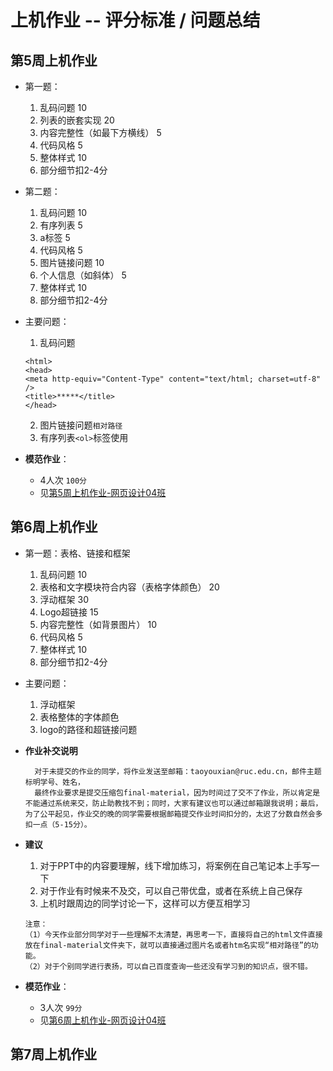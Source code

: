# 上机作业 -- 评分标准 / 问题总结

## 第5周上机作业

- 第一题：
	1. 乱码问题 10
	2. 列表的嵌套实现 20
	3. 内容完整性（如最下方横线） 5
	4. 代码风格 5
	5. 整体样式 10
	6. 部分细节扣2-4分

- 第二题：
	1. 乱码问题 10
	2. 有序列表 5
    3. a标签 5
    4. 代码风格 5
    5. 图片链接问题 10
    6. 个人信息（如斜体） 5
    7. 整体样式 10
    8. 部分细节扣2-4分

- 主要问题：
	1. 乱码问题
	```
    <html>
    <head>
    <meta http-equiv="Content-Type" content="text/html; charset=utf-8" />
    <title>*****</title>
    </head>
    ```
	2. 图片链接问题`相对路径`
	3. 有序列表`<ol>`标签使用

- **模范作业**：
	- 4人次 `100分`
	- 见[第5周上机作业-网页设计04班](https://github.com/taoyouxian/TA_life/tree/master/ruc/2018_Web设计/第5周上机作业-网页设计04班)


## 第6周上机作业

- 第一题：表格、链接和框架
	1. 乱码问题 10
	2. 表格和文字模块符合内容（表格字体颜色） 20
	3. 浮动框架 30
	4. Logo超链接 15
	5. 内容完整性（如背景图片） 10
	6. 代码风格 5
	7. 整体样式 10
	8. 部分细节扣2-4分

- 主要问题：
	1. 浮动框架
	2. 表格整体的字体颜色
	3. logo的路径和超链接问题

- **作业补交说明**

		对于未提交的作业的同学，将作业发送至邮箱：taoyouxian@ruc.edu.cn，邮件主题标明学号、姓名，
        最终作业要求是提交压缩包final-material，因为时间过了交不了作业，所以肯定是不能通过系统来交，防止助教找不到；同时，大家有建议也可以通过邮箱跟我说明；最后，为了公平起见，作业交的晚的同学需要根据邮箱提交作业时间扣分的，太迟了分数自然会多扣一点（5-15分）。

- **建议**
	1. 对于PPT中的内容要理解，线下增加练习，将案例在自己笔记本上手写一下
	2. 对于作业有时候来不及交，可以自己带优盘，或者在系统上自己保存
	3. 上机时跟周边的同学讨论一下，这样可以方便互相学习
	```
   注意：
    （1）今天作业部分同学对于一些理解不太清楚，再思考一下，直接将自己的html文件直接放在final-material文件夹下，就可以直接通过图片名或者htm名实现“相对路径”的功能。
   （2）对于个别同学进行表扬，可以自己百度查询一些还没有学习到的知识点，很不错。
    ```

- **模范作业**：
	- 3人次 `99分`
	- 见[第6周上机作业-网页设计04班](https://github.com/taoyouxian/TA_life/tree/master/ruc/2018_Web设计/第6周上机作业-网页设计04班)


## 第7周上机作业